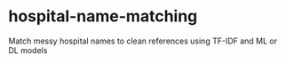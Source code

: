 # hospital-name-matching
Match messy hospital names to clean references using TF-IDF and ML or DL models
